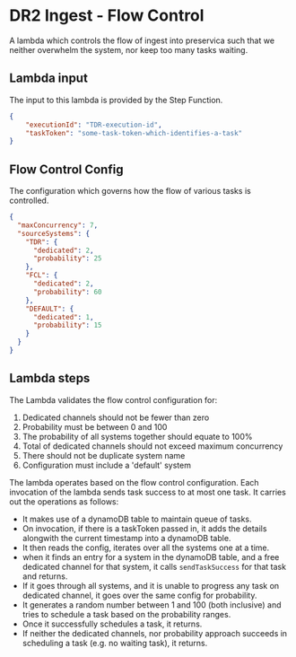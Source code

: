 # DR2 Ingest - Flow Control

A lambda which controls the flow of ingest into preservica such that we neither overwhelm the system, nor keep too many tasks waiting.

## Lambda input
The input to this lambda is provided by the Step Function.

```json
{
	"executionId": "TDR-execution-id",
	"taskToken": "some-task-token-which-identifies-a-task"
}
```

## Flow Control Config
The configuration which governs how the flow of various tasks is controlled.

```json
{
  "maxConcurrency": 7,
  "sourceSystems": {
    "TDR": {
      "dedicated": 2,
      "probability": 25
    },
    "FCL": {
      "dedicated": 2,
      "probability": 60
    },
    "DEFAULT": {
      "dedicated": 1,
      "probability": 15
    }
  }
}
```


## Lambda steps

The Lambda validates the flow control configuration for:
1. Dedicated channels should not be fewer than zero
1. Probability must be between 0 and 100
1. The probability of all systems together should equate to 100%
1. Total of dedicated channels should not exceed maximum concurrency
1. There should not be duplicate system name
1. Configuration must include a 'default' system


The lambda operates based on the flow control configuration. Each invocation of the lambda sends task success to at most one task. It carries out the operations as follows:

- It makes use of a dynamoDB table to maintain queue of tasks. 
- On invocation, if there is a taskToken passed in, it adds the details alongwith the current timestamp into a dynamoDB table.
- It then reads the config, iterates over all the systems one at a time.
- when it finds an entry for a system in the dynamoDB table, and a free dedicated channel for that system, it calls `sendTaskSuccess` for that task and returns.
- If it goes through all systems, and it is unable to progress any task on dedicated channel, it goes over the same config for probability.
- It generates a random number between 1 and 100 (both inclusive) and tries to schedule a task based on the probability ranges.
- Once it successfully schedules a task, it returns.
- If neither the dedicated channels, nor probability approach succeeds in scheduling a task (e.g. no waiting task), it returns.